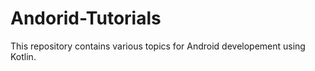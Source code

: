 # Andorid-Tutorials

This repository contains various topics for Android developement using Kotlin.
